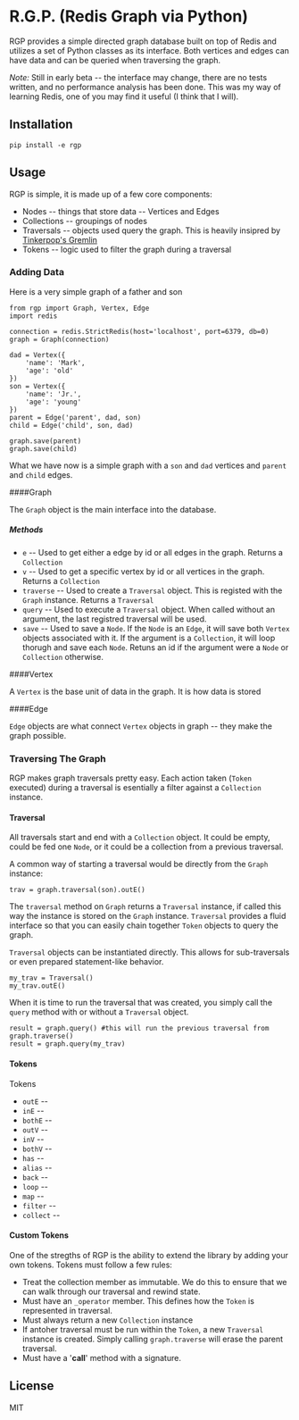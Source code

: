 # R.G.P. (Redis Graph via Python)

RGP provides a simple directed graph database built on top of Redis and utilizes a set of Python classes as its interface. Both vertices and edges can have data and can be queried when traversing the graph.

*Note:* Still in early beta -- the interface may change, there are no tests written, and no performance analysis has been done. This was my way of learning Redis, one of you may find it useful (I think that I will).

## Installation


    pip install -e rgp


## Usage

RGP is simple, it is made up of a few core components:

* Nodes -- things that store data -- Vertices and Edges
* Collections -- groupings of nodes
* Traversals -- objects used query the graph. This is heavily insipred by [Tinkerpop's Gremlin](https://github.com/tinkerpop/gremlin/wiki)
* Tokens -- logic used to filter the graph during a traversal

### Adding Data

Here is a very simple graph of a father and son

    from rgp import Graph, Vertex, Edge
    import redis

    connection = redis.StrictRedis(host='localhost', port=6379, db=0)
    graph = Graph(connection)

    dad = Vertex({
        'name': 'Mark',
        'age': 'old'
    })
    son = Vertex({
        'name': 'Jr.',
        'age': 'young'
    })
    parent = Edge('parent', dad, son)
    child = Edge('child', son, dad)
    
    graph.save(parent)
    graph.save(child)

What we have now is a simple graph with a `son` and `dad` vertices and `parent` and `child` edges. 

####Graph

The `Graph` object is the main interface into the database.

##### Methods

* `e` -- Used to get either a edge by id or all edges in the graph. Returns a `Collection`
* `v` -- Used to get a specific vertex by id or all vertices in the graph. Returns a `Collection`
* `traverse` -- Used to create a `Traversal` object. This is registed with the `Graph` instance. Returns a `Traversal`
* `query` -- Used to execute a `Traversal` object. When called without an argument, the last registred traversal will be used.
* `save` -- Used to save a `Node`. If the `Node` is an `Edge`, it will save both `Vertex` objects associated with it. If the argument is a `Collection`, it will loop thorugh and save each `Node`. Retuns an id if the argument were a `Node` or `Collection` otherwise.

####Vertex

A `Vertex` is the base unit of data in the graph. It is how data is stored

####Edge

`Edge` objects are what connect `Vertex` objects in graph -- they make the graph possible. 

### Traversing The Graph

RGP makes graph traversals pretty easy. Each action taken (`Token` executed) during a traversal is esentially a filter against a `Collection` instance. 

#### Traversal

All traversals start and end with a `Collection` object. It could be empty, could be fed one `Node`, or it could be a collection from a previous traversal.

A common way of starting a traversal would be directly from the `Graph` instance:

    trav = graph.traversal(son).outE()

The `traversal` method on `Graph` returns a `Traversal` instance, if called this way the instance is stored on the `Graph` instance. `Traversal` provides a fluid interface so that you can easily chain together `Token` objects to query the graph.

`Traversal` objects can be instantiated directly. This allows for sub-traversals or even prepared statement-like behavior.

    my_trav = Traversal()
    my_trav.outE()

When it is time to run the traversal that was created, you simply call the `query` method with or without a `Traversal` object.

    result = graph.query() #this will run the previous traversal from graph.traverse()
    result = graph.query(my_trav)

#### Tokens

Tokens 

* `outE` --
* `inE` --
* `bothE` --
* `outV` --
* `inV` --
* `bothV` --
* `has` --
* `alias` --
* `back` --
* `loop` --
* `map` -- 
* `filter` --
* `collect` --

#### Custom Tokens

One of the stregths of RGP is the ability to extend the library by adding your own tokens. Tokens must follow a few rules:

* Treat the collection member as immutable. We do this to ensure that we can walk through our traversal and rewind state.
* Must have an `_operator` member. This defines how the `Token` is represented in traversal. 
* Must always return a new `Collection` instance
* If antoher traversal must be run within the `Token`, a new `Traversal` instance is created. Simply calling `graph.traverse` will erase the parent traversal.
* Must have a '__call__' method with a signature.


## License

MIT
